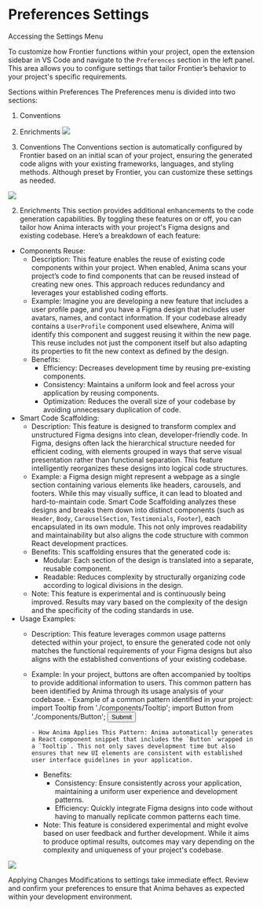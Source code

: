 # Preferences Settings

Accessing the Settings Menu

To customize how Frontier functions within your project, open the extension sidebar in VS Code and navigate to the `Preferences` section in the left panel. This area allows you to configure settings that tailor Frontier’s behavior to your project's specific requirements.

Sections within Preferences
The Preferences menu is divided into two sections:

1. Conventions
2. Enrichments
   ![](https://paper-attachments.dropboxusercontent.com/s_148F35C30B5AA5DBD3CF7F0BE129E64A727EF2862A4331D40B1BE7C9175F6C16_1714664531765_Screen+Shot+2024-05-02+at+18.42.09.png)

3. Conventions
   The Conventions section is automatically configured by Frontier based on an initial scan of your project, ensuring the generated code aligns with your existing frameworks, languages, and styling methods. Although preset by Frontier, you can customize these settings as needed.

![](https://paper-attachments.dropboxusercontent.com/s_148F35C30B5AA5DBD3CF7F0BE129E64A727EF2862A4331D40B1BE7C9175F6C16_1714664541842_Screen+Shot+2024-05-02+at+18.42.17.png)

2. Enrichments
   This section provides additional enhancements to the code generation capabilities. By toggling these features on or off, you can tailor how Anima interacts with your project's Figma designs and existing codebase. Here’s a breakdown of each feature:

- Components Reuse:
  - Description: This feature enables the reuse of existing code components within your project. When enabled, Anima scans your project’s code to find components that can be reused instead of creating new ones. This approach reduces redundancy and leverages your established coding efforts.
  - Example: Imagine you are developing a new feature that includes a user profile page, and you have a Figma design that includes user avatars, names, and contact information. If your codebase already contains a `UserProfile` component used elsewhere, Anima will identify this component and suggest reusing it within the new page. This reuse includes not just the component itself but also adapting its properties to fit the new context as defined by the design.
  - Benefits:
    - Efficiency: Decreases development time by reusing pre-existing components.
    - Consistency: Maintains a uniform look and feel across your application by reusing components.
    - Optimization: Reduces the overall size of your codebase by avoiding unnecessary duplication of code.
- Smart Code Scaffolding:
  - Description: This feature is designed to transform complex and unstructured Figma designs into clean, developer-friendly code. In Figma, designs often lack the hierarchical structure needed for efficient coding, with elements grouped in ways that serve visual presentation rather than functional separation. This feature intelligently reorganizes these designs into logical code structures.
  - Example: a Figma design might represent a webpage as a single section containing various elements like headers, carousels, and footers. While this may visually suffice, it can lead to bloated and hard-to-maintain code. Smart Code Scaffolding analyzes these designs and breaks them down into distinct components (such as `Header`, `Body`, `CarouselSection`, `Testimonials`, `Footer`), each encapsulated in its own module. This not only improves readability and maintainability but also aligns the code structure with common React development practices.
  - Benefits: This scaffolding ensures that the generated code is:
    - Modular: Each section of the design is translated into a separate, reusable component.
    - Readable: Reduces complexity by structurally organizing code according to logical divisions in the design.
  - Note: This feature is experimental and is continuously being improved. Results may vary based on the complexity of the design and the specificity of the coding standards in use.
- Usage Examples:
  - Description: This feature leverages common usage patterns detected within your project, to ensure the generated code not only matches the functional requirements of your Figma designs but also aligns with the established conventions of your existing codebase.
  - Example: In your project, buttons are often accompanied by tooltips to provide additional information to users. This common pattern has been identified by Anima through its usage analysis of your codebase. - Example of a common pattern identified in your project:
    import Tooltip from './components/Tooltip';
    import Button from './components/Button';
    <Tooltip content="Click to submit your response" placement="top">
      <Button variant="primary" size="medium">
        Submit
      </Button>
    </Tooltip>
    
        - How Anima Applies This Pattern: Anima automatically generates a React component snippet that includes the `Button` wrapped in a `Tooltip`. This not only saves development time but also ensures that new UI elements are consistent with established user interface guidelines in your application.
    - Benefits:
        - Consistency: Ensure consistently across your application, maintaining a uniform user experience and development patterns. 
        - Efficiency: Quickly integrate Figma designs into code without having to manually replicate common patterns each time.
    - Note: This feature is considered experimental and might evolve based on user feedback and further development. While it aims to produce optimal results, outcomes may vary depending on the complexity and uniqueness of your project's codebase.

![](https://paper-attachments.dropboxusercontent.com/s_148F35C30B5AA5DBD3CF7F0BE129E64A727EF2862A4331D40B1BE7C9175F6C16_1714664571567_Screen+Shot+2024-05-02+at+18.42.47.png)

Applying Changes
Modifications to settings take immediate effect. Review and confirm your preferences to ensure that Anima behaves as expected within your development environment.
